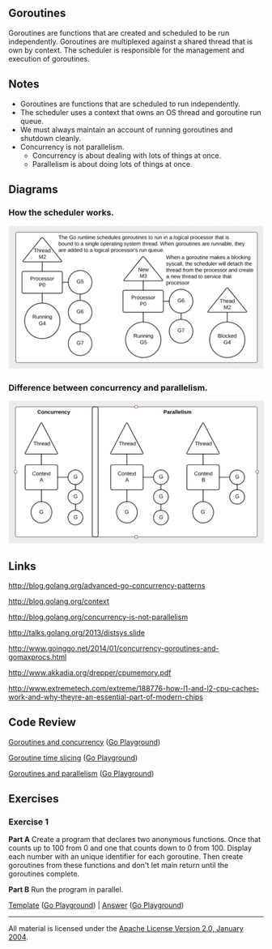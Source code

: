 ## Goroutines

Goroutines are functions that are created and scheduled to be run independently. Goroutines are multiplexed against a shared thread that is own by context. The scheduler is responsible for the management and execution of goroutines.

## Notes

* Goroutines are functions that are scheduled to run independently.
* The scheduler uses a context that owns an OS thread and goroutine run queue.
* We must always maintain an account of running goroutines and shutdown cleanly.
* Concurrency is not parallelism.
	* Concurrency is about dealing with lots of things at once.
	* Parallelism is about doing lots of things at once.

## Diagrams

### How the scheduler works.

![Ardan Labs](scheduler.png)

### Difference between concurrency and parallelism.

![Ardan Labs](parallel.png)

## Links

http://blog.golang.org/advanced-go-concurrency-patterns

http://blog.golang.org/context

http://blog.golang.org/concurrency-is-not-parallelism

http://talks.golang.org/2013/distsys.slide

http://www.goinggo.net/2014/01/concurrency-goroutines-and-gomaxprocs.html

http://www.akkadia.org/drepper/cpumemory.pdf

http://www.extremetech.com/extreme/188776-how-l1-and-l2-cpu-caches-work-and-why-theyre-an-essential-part-of-modern-chips

## Code Review

[Goroutines and concurrency](example1/example1.go) ([Go Playground](https://play.golang.org/p/B7i0BC8s9L))

[Goroutine time slicing](example2/example2.go) ([Go Playground](https://play.golang.org/p/Xh0mvm60Xp))

[Goroutines and parallelism](example3/example3.go) ([Go Playground](https://play.golang.org/p/1LJPV8HZrG))

## Exercises

### Exercise 1

**Part A** Create a program that declares two anonymous functions. Once that counts up to 100 from 0 and one that counts down to 0 from 100. Display each number with an unique identifier for each goroutine. Then create goroutines from these functions and don't let main return until the goroutines complete.

**Part B** Run the program in parallel.

[Template](exercises/template1/template1.go) ([Go Playground](https://play.golang.org/p/rhf8k-7OT8)) | 
[Answer](exercises/exercise1/exercise1.go) ([Go Playground](https://play.golang.org/p/YWwOeybeTd))
___
All material is licensed under the [Apache License Version 2.0, January 2004](http://www.apache.org/licenses/LICENSE-2.0).
